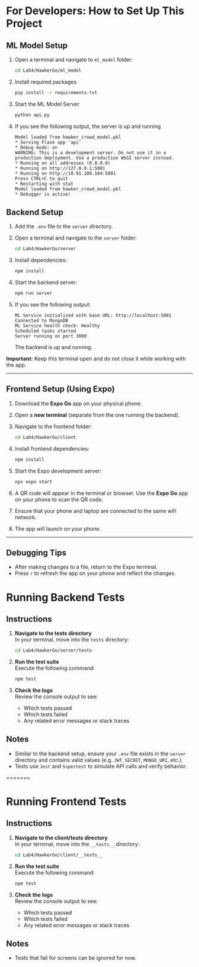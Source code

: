 # For Developers: How to Set Up This Project

## ML Model Setup

1. Open a terminal and navigate to `ml_model` folder:
   ```bash
   cd Lab4/HawkerGo/ml_model
   ```
2. Install required packages
   ```bash
   pip install -r requirements.txt
   ```
3. Start the ML Model Server
   ```bash
   python api.py
   ```
4. If you see the following output, the server is up and running
   ```
   Model loaded from hawker_crowd_model.pkl
   * Serving Flask app 'api'
   * Debug mode: on
   WARNING: This is a development server. Do not use it in a production deployment. Use a production WSGI server instead.
   * Running on all addresses (0.0.0.0)
   * Running on http://127.0.0.1:5001
   * Running on http://10.91.100.104:5001
   Press CTRL+C to quit
   * Restarting with stat
   Model loaded from hawker_crowd_model.pkl
   * Debugger is active!
   ```

## Backend Setup

1. Add the `.env` file to the `server` directory.
2. Open a terminal and navigate to the `server` folder:

   ```bash
   cd Lab4/HawkerGo/server
   ```

3. Install dependencies:

   ```bash
   npm install
   ```

4. Start the backend server:

   ```bash
   npm run server
   ```

5. If you see the following output:

   ```
   ML Service initialized with base URL: http://localhost:5001
   Connected to MongoDB
   ML Service health check: Healthy
   Scheduled tasks started
   Server running on port 3000
   ```

   The backend is up and running.

**Important:** Keep this terminal open and do not close it while working with the app.

---

## Frontend Setup (Using Expo)

1. Download the **Expo Go** app on your physical phone.

2. Open a **new terminal** (separate from the one running the backend).

3. Navigate to the frontend folder:

   ```bash
   cd Lab4/HawkerGo/client
   ```

4. Install frontend dependencies:

   ```bash
   npm install
   ```

5. Start the Expo development server:

   ```bash
   npx expo start
   ```

6. A QR code will appear in the terminal or browser. Use the **Expo Go** app on your phone to scan the QR code.
7. Ensure that your phone and laptop are connected to the same wifi network.

8. The app will launch on your phone.

---

## Debugging Tips

- After making changes to a file, return to the Expo terminal.
- Press `r` to refresh the app on your phone and reflect the changes.

# Running Backend Tests

## Instructions

1. **Navigate to the tests directory**  
   In your terminal, move into the `tests` directory:

   ```bash
   cd Lab4/HawkerGo/server/tests
   ```

2. **Run the test suite**  
   Execute the following command:

   ```bash
   npm test
   ```

3. **Check the logs**  
   Review the console output to see:
   - Which tests passed
   - Which tests failed
   - Any related error messages or stack traces

## Notes

- Similar to the backend setup, ensure your `.env` file exists in the `server` directory and contains valid values (e.g. `JWT_SECRET`, `MONGO_URI`, etc.).
- Tests use `Jest` and `Supertest` to simulate API calls and verify behavior.

=======

# Running Frontend Tests

## Instructions

1. **Navigate to the client/tests directory**  
   In your terminal, move into the `__tests__` directory:

   ```bash
   cd Lab4/HawkerGo/client/__tests__
   ```

2. **Run the test suite**  
   Execute the following command:

   ```bash
   npm test
   ```

3. **Check the logs**  
   Review the console output to see:
   - Which tests passed
   - Which tests failed
   - Any related error messages or stack traces

## Notes

- Tests that fail for screens can be ignored for now.
